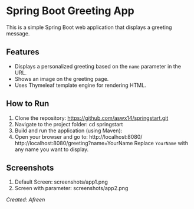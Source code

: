 # Spring Boot Greeting App
This is a simple Spring Boot web application that displays a greeting message.

## Features
- Displays a personalized greeting based on the `name` parameter in the URL.
- Shows an image on the greeting page.
- Uses Thymeleaf template engine for rendering HTML.

## How to Run
1. Clone the repository:
   https://github.com/aswx14/springstart.git
2. Navigate to the project folder:
  cd springstart
3. Build and run the application (using Maven):
4. Open your browser and go to:
  http://localhost:8080/
  http://localhost:8080/greeting?name=YourName
    Replace `YourName` with any name you want to display.

## Screenshots
1. Default Screen: screenshots/app1.png
2. Screen with parameter: screenshots/app2.png

*Created: Afreen*
